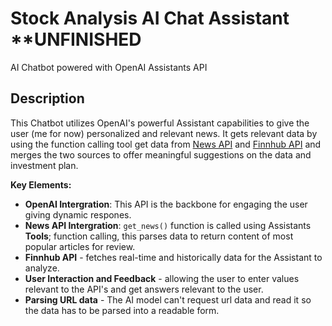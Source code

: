 # Stock Analysis AI Chat Assistant **UNFINISHED
AI Chatbot powered with OpenAI Assistants API
## Description

This Chatbot utilizes OpenAI's powerful Assistant capabilities to give the user (me for now) personalized and relevant news. It gets relevant data by using the function calling tool get data from [News API](https://newsapi.org/) and [Finnhub API](https://finnhub.io/) and merges the two sources to offer meaningful suggestions on the data and investment plan.

**Key Elements:**

- **OpenAI Intergration**: This API is the backbone for engaging the user giving dynamic respones.
- **News API Intergration**: `get_news()` function is called using Assistants **Tools**; function calling, this parses data to return content of most popular articles for review.
- **Finnhub API** - fetches real-time and historically data for the Assistant to analyze.
- **User Interaction and Feedback** - allowing the user to enter values relevant to the API's and get answers relevant to the user.
- **Parsing URL data** - The AI model can't request url data and read it so the data has to be parsed into a readable form.




